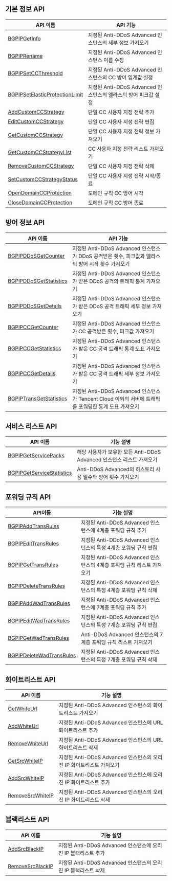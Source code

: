 

## 기본 정보 API
| API 이름                   | API 기능                    |
| ------------------------------ | ------------------------------- |
| [BGPIPGetInfo](https://cloud.tencent.com/document/product/1014/31246)             | 지정된 Anti-DDoS Advanced 인스턴스의 세부 정보 가져오기       |
| [BGPIPRename](https://cloud.tencent.com/document/product/1014/31245)                    | 지정된 Anti-DDoS Advanced 인스턴스 이름 수정 |
| [BGPIPSetCCThreshold](https://cloud.tencent.com/document/product/1014/31244)            | 지정된 Anti-DDoS Advanced 인스턴스의 CC 방어 임계값 설정 |
| [BGPIPSetElasticProtectionLimit](https://cloud.tencent.com/document/product/1014/31243) | 지정된 Anti-DDoS Advanced 인스턴스의 엘라스틱 방어 피크값 설정 |
|[ AddCustomCCStrategy](https://cloud.tencent.com/document/product/1014/31242)            | 단일 CC 사용자 지정 전략 추가          |
| [EditCustomCCStrategy](https://cloud.tencent.com/document/product/1014/31241)           | 단일 CC 사용자 지정 전략 편집         |
| [GetCustomCCStrategy](https://cloud.tencent.com/document/product/1014/31240)            | 단일 CC 사용자 지정 전략 정보 가져오기      |
| [GetCustomCCStrategyList](https://cloud.tencent.com/document/product/1014/31239)        | CC 사용자 지정 전략 리스트 가져오기          |
| [RemoveCustomCCStrategy](https://cloud.tencent.com/document/product/1014/31238)         | 단일 CC 사용자 지정 전략 삭제          |
| [SetCustomCCStrategyStatus](https://cloud.tencent.com/document/product/1014/31237)      | 단일 CC 사용자 지정 전략 시작/종료    |
| [OpenDomainCCProtection](https://cloud.tencent.com/document/product/1014/31236)         | 도메인 규칙 CC 방어 시작           |
| [CloseDomainCCProtection](https://cloud.tencent.com/document/product/1014/31235)        | 도메인 규칙 CC 방어 종료           |

## 방어 정보 API
| API 이름                | API 기능                                                    |
| ----------------------- | ----------------------------------------------------------- |
| [BGPIPDDoSGetCounter](https://cloud.tencent.com/document/product/1014/31253)     | 지정된 Anti-DDoS Advanced 인스턴스가 DDoS 공격받은 횟수, 피크값과 엘라스틱 방어 시작 횟수 가져오기 |
| [BGPIPDDoSGetStatistics](https://cloud.tencent.com/document/product/1014/31252)  | 지정된 Anti-DDoS Advanced 인스턴스가 받은 DDoS 공격의 트래픽 통계 가져오기                       |
| [BGPIPDDoSGetDetails](https://cloud.tencent.com/document/product/1014/31251)     | 지정된 Anti-DDoS Advanced 인스턴스가 받은 DDoS 공격 트래픽 세부 정보 가져오기                      |
| [BGPIPCCGetCounter](https://cloud.tencent.com/document/product/1014/31250)       | 지정된 Anti-DDoS Advanced 인스턴스가 CC 공격받은 횟수, 피크값 가져오기                    |
| [BGPIPCCGetStatistics](https://cloud.tencent.com/document/product/1014/31249)    | 지정된 Anti-DDoS Advanced 인스턴스가 받은 CC 공격 트래픽 통계 도표 가져오기                   |
| [BGPIPCCGetDetails](https://cloud.tencent.com/document/product/1014/31248)       | 지정된 Anti-DDoS Advanced 인스턴스가 받은 CC 공격 트래픽 세부 정보 가져오기                        |
| [BGPIPTransGetStatistics](https://cloud.tencent.com/document/product/1014/31247) | 지정된 Anti-DDoS Advanced 인스턴스가 Tencent Cloud 이외의 서버에 트래픽을 포워딩한 통계 도표 가져오기           |

## 서비스 리스트 API
| API 이름                  | 기능 설명                                  |
| ------------------------- | ----------------------------------------- |
| [BGPIPGetServicePacks](https://cloud.tencent.com/document/product/1014/31261)      | 해당 사용자가 보유한 모든 Anti-DDoS Advanced 인스턴스 리스트 가져오기 |
| [BGPIPGetServiceStatistics](https://cloud.tencent.com/document/product/1014/31262) | Anti-DDoS Advanced의 히스토리 사용 일수와 방어 횟수 가져오기 |

## 포워딩 규칙 API
| API이름                 | 기능 설명                                  |
| ------------------------ | ----------------------------------------- |
| [BGPIPAddTransRules](https://cloud.tencent.com/document/product/1014/31270)       | 지정된 Anti-DDoS Advanced 인스턴스에 4계층 포워딩 규칙 추가   |
| [BGPIPEditTransRules](https://cloud.tencent.com/document/product/1014/31269)      | 지정된 Anti-DDoS Advanced 인스턴스의 특정 4계층 포워딩 규칙 편집       |
| [BGPIPGetTransRules](https://cloud.tencent.com/document/product/1014/31268)       | 지정된 Anti-DDoS Advanced 인스턴스의 4계층 포워딩 규칙 리스트 가져오기 |
| [BGPIPDeleteTransRules](https://cloud.tencent.com/document/product/1014/31267)    | 지정된 Anti-DDoS Advanced 인스턴스의 특정 4계층 포워딩 규칙 삭제         |
| [BGPIPAddWadTransRules](https://cloud.tencent.com/document/product/1014/31266)    | 지정된 Anti-DDoS Advanced 인스턴스에 7계층 포워딩 규칙 추가   |
| [BGPIPEditWadTransRules](https://cloud.tencent.com/document/product/1014/31265)   | 지정된 Anti-DDoS Advanced 인스턴스의 특정 7계층 포워딩 규칙 편집             |
| [BGPIPGetWadTransRules](https://cloud.tencent.com/document/product/1014/31263)    | Anti-DDoS Advanced 인스턴스의 7계층 포워딩 규칙 리스트 가져오기   |
| [BGPIPDeleteWadTransRules](https://cloud.tencent.com/document/product/1014/31264) | 지정된 Anti-DDoS Advanced 인스턴스의 특정 7계층 포워딩 규칙 삭제         |

## 화이트리스트 API
| API 이름         | 기능 설명                                      |
| ---------------- | --------------------------------------------- |
| [GetWhiteUrl](https://cloud.tencent.com/document/product/1014/31277)      | 지정된 Anti-DDoS Advanced 인스턴스의 화이트리스트 가져오기         |
| [AddWhiteUrl](https://cloud.tencent.com/document/product/1014/31276)      | 지정된 Anti-DDoS Advanced 인스턴스에 URL 화이트리스트 추가     |
| [RemoveWhiteUrl](https://cloud.tencent.com/document/product/1014/31275)   | 지정된 Anti-DDoS Advanced 인스턴스의 URL 화이트리스트 삭제  |
| [GetSrcWhiteIP](https://cloud.tencent.com/document/product/1014/31274)    | 지정된 Anti-DDoS Advanced 인스턴스의 오리진 IP 화이트리스트 가져오기   |
| [AddSrcWhiteIP](https://cloud.tencent.com/document/product/1014/31273)    | 지정된 Anti-DDoS Advanced 인스턴스에 오리진 IP 화이트리스트 추가    |
| [RemoveSrcWhiteIP](https://cloud.tencent.com/document/product/1014/31272) | 지정된 Anti-DDoS Advanced 인스턴스의 오리진 IP 화이트리스트 삭제|

## 블랙리스트 API
| API 이름         | 기능 설명                                      |
| ---------------- | --------------------------------------------- |
| [AddSrcBlackIP](https://cloud.tencent.com/document/product/1014/31278)    | 지정된 Anti-DDoS Advanced 인스턴스에 오리진 IP 블랙리스트 추가    |
| [RemoveSrcBlackIP](https://cloud.tencent.com/document/product/1014/31279) | 지정된 Anti-DDoS Advanced 인스턴스의 오리진 IP 블랙리스트 삭제 |



